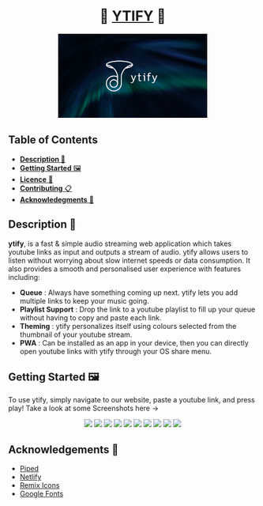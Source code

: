 <div align="center">

 # 💠 [YTIFY](https://ytify.netlify.app) 💠 
 
 <img src="Assets/ytify_thumbnail_max.webp" width="60%">
</div>

## Table of Contents
- [**Description 🦚**](#description-)
- [**Getting Started** 🖼](#getting-started-)
- [**Licence** 📝](https://github.com/n-ce/ytify/blob/main/LICENSE)
- [**Contributing** 📋](https://github.com/n-ce/ytify/blob/main/CONTRIBUTING.md)
- [**Acknowledegments** 🙏](#acknowledgements-)


## Description 🦚
**ytify**, is a fast & simple audio streaming web application which takes youtube links as input and outputs a stream of audio. ytify allows users to listen without worrying about slow internet speeds or 
data consumption. It also provides a smooth and personalised user experience with features including:

 - **Queue** : Always have something coming up next. ytify lets you add multiple links to keep your music going. 
 - **Playlist Support** : Drop the link to a youtube playlist to fill up your queue without having to copy and paste each link. 
 - **Theming** : ytify personalizes itself using colours selected from the thumbnail of your youtube stream. 
 - **PWA** : Can be installed as an app in your device, then you can directly open youtube links with ytify through your OS share menu.


## Getting Started 🖼
To use ytify, simply navigate to our website, paste a youtube link, and press play!
Take a look at some Screenshots here ->
<p align="center">
  <img src="Assets/Screenshots/landscape_dark-mode.avif" width="45%">
  <img src="Assets/Screenshots/landscape_light-mode.avif" width="45%">
  <img src="Assets/Screenshots/portrait_light-mode.avif" width="30%">
  <img src="Assets/Screenshots/portrait_dark-mode.avif" width="30%">
  <img src="Assets/Screenshots/portrait_automatic_dark-mode.avif" width="30%">
  <img src="Assets/Screenshots/portrait_music.avif" width="45%">
  <img src="Assets/Screenshots/portrait_audiobook.avif" width="45%">
  <img src="Assets/Screenshots/landscape_thoughts.avif" width="90%">
  <img src="Assets/Screenshots/landscape_trends.avif" width="45%">
  <img src="Assets/Screenshots/landscape_music.avif" width="45%">
</p>


## Acknowledgements 🙏
- [Piped](https://github.com/teampiped/piped)
- [Netlify](https://www.netlify.com)
- [Remix Icons](https://github.com/Remix-Design/RemixIcon)
- [Google Fonts](https://fonts.google.com)
